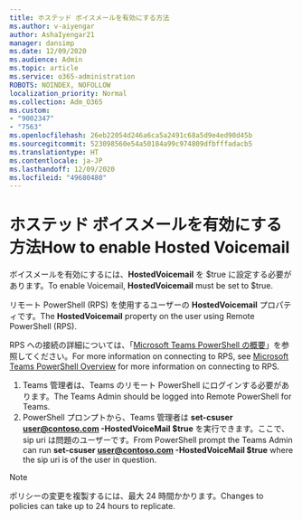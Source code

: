 ```yaml
---
title: ホステッド ボイスメールを有効にする方法
ms.author: v-aiyengar
author: AshaIyengar21
manager: dansimp
ms.date: 12/09/2020
ms.audience: Admin
ms.topic: article
ms.service: o365-administration
ROBOTS: NOINDEX, NOFOLLOW
localization_priority: Normal
ms.collection: Adm_O365
ms.custom:
- "9002347"
- "7563"
ms.openlocfilehash: 26eb22054d246a6ca5a2491c68a5d9e4ed90d45b
ms.sourcegitcommit: 523098560e54a50184a99c974809dfbfffadacb5
ms.translationtype: HT
ms.contentlocale: ja-JP
ms.lasthandoff: 12/09/2020
ms.locfileid: "49680480"
---
```

# <a name="how-to-enable-hosted-voicemail"></a><span data-ttu-id="deffb-102">ホステッド ボイスメールを有効にする方法</span><span class="sxs-lookup"><span data-stu-id="deffb-102">How to enable Hosted Voicemail</span></span>

<span data-ttu-id="deffb-103">ボイスメールを有効にするには、**HostedVoicemail** を $true に設定する必要があります。</span><span class="sxs-lookup"><span data-stu-id="deffb-103">To enable Voicemail, **HostedVoicemail** must be set to $true.</span></span>

<span data-ttu-id="deffb-104">リモート PowerShell (RPS) を使用するユーザーの **HostedVoicemail** プロパティです。</span><span class="sxs-lookup"><span data-stu-id="deffb-104">The **HostedVoicemail** property on the user using Remote PowerShell (RPS).</span></span>

<span data-ttu-id="deffb-105">RPS への接続の詳細については、「[Microsoft Teams PowerShell の概要](https://docs.microsoft.com/microsoftteams/teams-powershell-overview)」を参照してください。</span><span class="sxs-lookup"><span data-stu-id="deffb-105">For more information on connecting to RPS, see [Microsoft Teams PowerShell Overview](https://docs.microsoft.com/microsoftteams/teams-powershell-overview) for more information on connecting to RPS.</span></span>

1. <span data-ttu-id="deffb-106">Teams 管理者は、Teams のリモート PowerShell にログインする必要があります。</span><span class="sxs-lookup"><span data-stu-id="deffb-106">The Teams Admin should be logged into Remote PowerShell for Teams.</span></span>
1. <span data-ttu-id="deffb-107">PowerShell プロンプトから、Teams 管理者は **set-csuser user@contoso.com -HostedVoiceMail $true** を実行できます。ここで、sip uri は問題のユーザーです。</span><span class="sxs-lookup"><span data-stu-id="deffb-107">From PowerShell prompt the Teams Admin can run **set-csuser user@contoso.com -HostedVoiceMail $true** where the sip uri is of the user in question.</span></span>

> [!NOTE]
> <span data-ttu-id="deffb-108">ポリシーの変更を複製するには、最大 24 時間かかります。</span><span class="sxs-lookup"><span data-stu-id="deffb-108">Changes to policies can take up to 24 hours to replicate.</span></span>